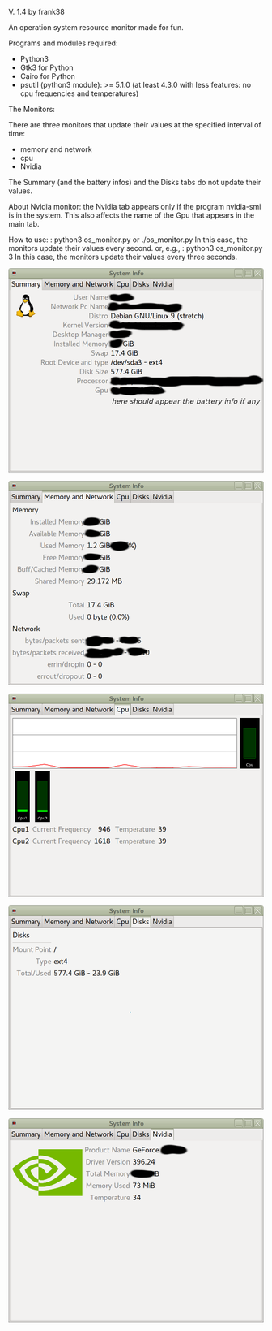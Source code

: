 V. 1.4
by frank38

An operation system resource monitor made for fun.

Programs and modules required:
- Python3
- Gtk3 for Python
- Cairo for Python
- psutil (python3 module): >= 5.1.0 (at least 4.3.0 with less features: no cpu frequencies and temperatures)

The Monitors:

There are three monitors that update their values at the specified interval of time:
- memory and network
- cpu
- Nvidia

The Summary (and the battery infos) and the Disks tabs do not update their values.

About Nvidia monitor:
the Nvidia tab appears only if the program nvidia-smi is 
in the system. This also affects the name of the Gpu 
that appears in the main tab.

How to use:
: python3 os_monitor.py or ./os_monitor.py
In this case, the monitors update their values every second.
or, e.g.,
: python3 os_monitor.py 3
In this case, the monitors update their values every three seconds.

![My image](https://github.com/frank038/os-monitor/blob/master/os_monitor-01.png)

![My image](https://github.com/frank038/os-monitor/blob/master/os_monitor-02.png)

![My image](https://github.com/frank038/os-monitor/blob/master/os_monitor-03.png)

![My image](https://github.com/frank038/os-monitor/blob/master/os_monitor-04.png)

![My image](https://github.com/frank038/os-monitor/blob/master/os_monitor-05.png)
